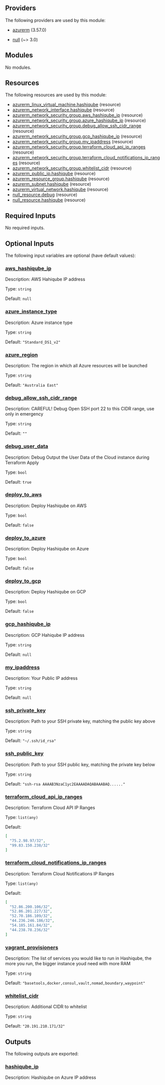 ## Providers

The following providers are used by this module:

- <a name="provider_azurerm"></a> [azurerm](#provider_azurerm) (3.57.0)

- <a name="provider_null"></a> [null](#provider_null) (~> 3.0)

## Modules

No modules.

## Resources

The following resources are used by this module:

- [azurerm_linux_virtual_machine.hashiqube](https://registry.terraform.io/providers/hashicorp/azurerm/3.57.0/docs/resources/linux_virtual_machine) (resource)
- [azurerm_network_interface.hashiqube](https://registry.terraform.io/providers/hashicorp/azurerm/3.57.0/docs/resources/network_interface) (resource)
- [azurerm_network_security_group.aws_hashiqube_ip](https://registry.terraform.io/providers/hashicorp/azurerm/3.57.0/docs/resources/network_security_group) (resource)
- [azurerm_network_security_group.azure_hashiqube_ip](https://registry.terraform.io/providers/hashicorp/azurerm/3.57.0/docs/resources/network_security_group) (resource)
- [azurerm_network_security_group.debug_allow_ssh_cidr_range](https://registry.terraform.io/providers/hashicorp/azurerm/3.57.0/docs/resources/network_security_group) (resource)
- [azurerm_network_security_group.gcp_hashiqube_ip](https://registry.terraform.io/providers/hashicorp/azurerm/3.57.0/docs/resources/network_security_group) (resource)
- [azurerm_network_security_group.my_ipaddress](https://registry.terraform.io/providers/hashicorp/azurerm/3.57.0/docs/resources/network_security_group) (resource)
- [azurerm_network_security_group.terraform_cloud_api_ip_ranges](https://registry.terraform.io/providers/hashicorp/azurerm/3.57.0/docs/resources/network_security_group) (resource)
- [azurerm_network_security_group.terraform_cloud_notifications_ip_ranges](https://registry.terraform.io/providers/hashicorp/azurerm/3.57.0/docs/resources/network_security_group) (resource)
- [azurerm_network_security_group.whitelist_cidr](https://registry.terraform.io/providers/hashicorp/azurerm/3.57.0/docs/resources/network_security_group) (resource)
- [azurerm_public_ip.hashiqube](https://registry.terraform.io/providers/hashicorp/azurerm/3.57.0/docs/resources/public_ip) (resource)
- [azurerm_resource_group.hashiqube](https://registry.terraform.io/providers/hashicorp/azurerm/3.57.0/docs/resources/resource_group) (resource)
- [azurerm_subnet.hashiqube](https://registry.terraform.io/providers/hashicorp/azurerm/3.57.0/docs/resources/subnet) (resource)
- [azurerm_virtual_network.hashiqube](https://registry.terraform.io/providers/hashicorp/azurerm/3.57.0/docs/resources/virtual_network) (resource)
- [null_resource.debug](https://registry.terraform.io/providers/hashicorp/null/latest/docs/resources/resource) (resource)
- [null_resource.hashiqube](https://registry.terraform.io/providers/hashicorp/null/latest/docs/resources/resource) (resource)

## Required Inputs

No required inputs.

## Optional Inputs

The following input variables are optional (have default values):

### <a name="input_aws_hashiqube_ip"></a> [aws_hashiqube_ip](#input_aws_hashiqube_ip)

Description: AWS Hahiqube IP address

Type: `string`

Default: `null`

### <a name="input_azure_instance_type"></a> [azure_instance_type](#input_azure_instance_type)

Description: Azure instance type

Type: `string`

Default: `"Standard_DS1_v2"`

### <a name="input_azure_region"></a> [azure_region](#input_azure_region)

Description: The region in which all Azure resources will be launched

Type: `string`

Default: `"Australia East"`

### <a name="input_debug_allow_ssh_cidr_range"></a> [debug_allow_ssh_cidr_range](#input_debug_allow_ssh_cidr_range)

Description: CAREFUL! Debug Open SSH port 22 to this CIDR range, use only in emergency

Type: `string`

Default: `""`

### <a name="input_debug_user_data"></a> [debug_user_data](#input_debug_user_data)

Description: Debug Output the User Data of the Cloud instance during Terraform Apply

Type: `bool`

Default: `true`

### <a name="input_deploy_to_aws"></a> [deploy_to_aws](#input_deploy_to_aws)

Description: Deploy Hashiqube on AWS

Type: `bool`

Default: `false`

### <a name="input_deploy_to_azure"></a> [deploy_to_azure](#input_deploy_to_azure)

Description: Deploy Hashiqube on Azure

Type: `bool`

Default: `false`

### <a name="input_deploy_to_gcp"></a> [deploy_to_gcp](#input_deploy_to_gcp)

Description: Deploy Hashiqube on GCP

Type: `bool`

Default: `false`

### <a name="input_gcp_hashiqube_ip"></a> [gcp_hashiqube_ip](#input_gcp_hashiqube_ip)

Description: GCP Hahiqube IP address

Type: `string`

Default: `null`

### <a name="input_my_ipaddress"></a> [my_ipaddress](#input_my_ipaddress)

Description: Your Public IP address

Type: `string`

Default: `null`

### <a name="input_ssh_private_key"></a> [ssh_private_key](#input_ssh_private_key)

Description: Path to your SSH private key, matching the public key above

Type: `string`

Default: `"~/.ssh/id_rsa"`

### <a name="input_ssh_public_key"></a> [ssh_public_key](#input_ssh_public_key)

Description: Path to your SSH public key, matching the private key below

Type: `string`

Default: `"ssh-rsa AAAAB3NzaC1yc2EAAAADAQABAAABAQ......"`

### <a name="input_terraform_cloud_api_ip_ranges"></a> [terraform_cloud_api_ip_ranges](#input_terraform_cloud_api_ip_ranges)

Description: Terraform Cloud API IP Ranges

Type: `list(any)`

Default:

```json
[
  "75.2.98.97/32",
  "99.83.150.238/32"
]
```

### <a name="input_terraform_cloud_notifications_ip_ranges"></a> [terraform_cloud_notifications_ip_ranges](#input_terraform_cloud_notifications_ip_ranges)

Description: Terraform Cloud Notifications IP Ranges

Type: `list(any)`

Default:

```json
[
  "52.86.200.106/32",
  "52.86.201.227/32",
  "52.70.186.109/32",
  "44.236.246.186/32",
  "54.185.161.84/32",
  "44.238.78.236/32"
]
```

### <a name="input_vagrant_provisioners"></a> [vagrant_provisioners](#input_vagrant_provisioners)

Description: The list of services you would like to run in Hashiqube, the more you run, the bigger instance youd need with more RAM

Type: `string`

Default: `"basetools,docker,consul,vault,nomad,boundary,waypoint"`

### <a name="input_whitelist_cidr"></a> [whitelist_cidr](#input_whitelist_cidr)

Description: Additional CIDR to whitelist

Type: `string`

Default: `"20.191.210.171/32"`

## Outputs

The following outputs are exported:

### <a name="output_hashiqube_ip"></a> [hashiqube_ip](#output_hashiqube_ip)

Description: Hashiqube on Azure IP address
